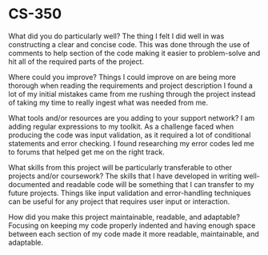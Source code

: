 # CS-350

What did you do particularly well?
The thing I felt I did well in was constructing a clear and concise code. This was done through the use of comments to help section of the code making it easier to problem-solve and hit all of the required parts of the project. 

Where could you improve?
Things I could improve on are being more thorough when reading the requirements and project description I found a lot of my initial mistakes came from me rushing through the project instead of taking my time to really ingest what was needed from me.

What tools and/or resources are you adding to your support network?
I am adding regular expressions to my toolkit. As a challenge faced when producing the code was input validation, as it required a lot of conditional statements and error checking. I found researching my error codes led me to forums that helped get me on the right track. 

What skills from this project will be particularly transferable to other projects and/or coursework?
The skills that I have developed in writing well-documented and readable code will be something that I can transfer to my future projects. Things like input validation and error-handling techniques can be useful for any project that requires user input or interaction. 

How did you make this project maintainable, readable, and adaptable?
Focusing on keeping my code properly indented and having enough space between each section of my code made it more readable, maintainable, and adaptable. 

